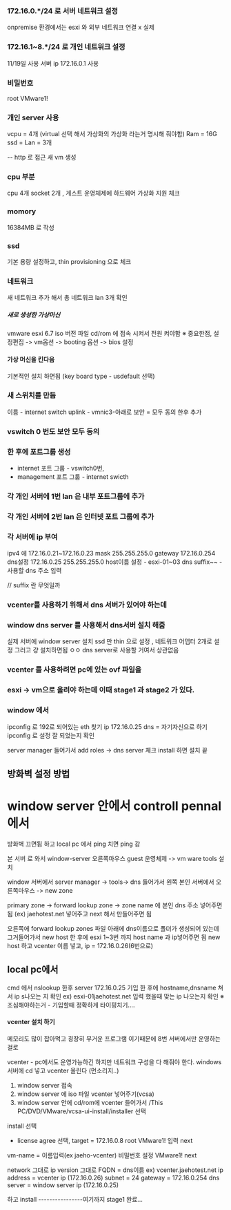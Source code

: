 ### 172.16.0.*/24 로 서버 네트워크 설정
onpremise 환경에서는 esxi 와 외부 네트워크 연결 x
실제
### 172.16.1~8.*/24 로 개인 네트워크 설정
11/19일 사용 서버 ip 
172.16.0.1 사용

### 비밀번호
root
VMware1!

### 개인 server 사용
vcpu = 4개 (virtual 선택 해서 가상화의 가상화 라는거 명시해 줘야함)
Ram = 16G
ssd = 
Lan = 3개

-- http 로 접근
새 vm 생성
### cpu 부분
cpu 4개 socket 2개 , 게스트 운영체제에 하드웨어 가상화 지원 체크
### momory 
16384MB 로 작성
### ssd
기본 용량 설정하고, thin provisioning 으로 체크
### 네트워크
새 네트워크 추가 해서 총 네트워크 lan 3개 확인

##### 새로 생성한 가상머신
vmware esxi 6.7 iso 버전 파일 cd/rom 에 접속 시켜서
전원 켜야함
※ 중요한점, 설정편집 -> vm옵션 -> booting 옵션 -> bios 설정 

#### 가상 머신을 킨다음
기본적인 설치 하면됨 (key board type - usdefault  선택)

### 새 스위치를 만듬
이름 - internet switch
uplink - vmnic3-아래로
보안 = 모두 동의 한후 추가

### vswitch 0 번도 보안 모두 동의 

### 한 후에  포트그룹 생성
- internet 포트 그룹 - vswitch0번,
- management 포트 그룹 - internet swicth 

### 각 개인 서버에 1번 lan 은 내부 포트그룹에 추가
### 각 개인 서버에 2번 lan 은 인터넷 포트 그룹에 추가

### 각 서버에 ip 부여

ipv4 에 172.16.0.21~172.16.0.23
mask 255.255.255.0
gateway 172.16.0.254
dns설정 172.16.0.25
255.255.255.0
host이름 설정 - esxi-01~03
dns suffix~~ - 사용할 dns 주소 입력

// suffix 란 무엇일까
### vcenter를 사용하기 위해서 dns 서버가 있어야 하는데
### window dns server 를 사용해서 dns서버 설치 해줌

실제 서버에 window server 설치
ssd 만 thin 으로 설정 , 네트워크 어뎁터 2개로 설정
그러고 걍 설치하면됨 ㅇㅇ
dns server로 사용할 거여서 상관없음


### vcenter 를 사용하려면 pc에 있는 ovf 파일을
### esxi -> vm으로 올려야 하는데 이때 stage1 과 stage2 가 있다.

### window 에서 
ipconfig 로 192로 되어있는 eth 찾기
ip 172.16.0.25
dns = 자기자신으로 하기
ipconfig 로 설정 잘 되었는지 확인

server manager 들어가서 add roles -> dns server 체크
install 하면 설치 끝

## 방화벽 설정 방법
# window server 안에서 controll pennal 에서
방화벽 끄면됨
하고 local pc 에서 ping 치면 ping 감

본 서버 로 와서 window-server 오른쪽마우스
guest 운영체제 -> vm ware tools 설치

window 서버에서 server manager -> tools-> dns
들어가서 왼쪽 본인 서버에서 오른쪽마우스 -> new zone

primary zone -> forward lookup zone -> 
zone name 에 본인 dns 주소 넣어주면됨 (ex) jaehotest.net 넣어주고 next 해서 만들어주면 됨

오른쪽에 forward lookup zones 파일 아래에 dns이름으로
폴더가 생성되어 있는데 그거들어가서
new host 한 후에 
esxi 1~3번 까지 host name 과 ip넣어주면 됨
new host 하고
vcenter 이름 넣고, ip = 172.16.0.26(6번으로)

## local pc에서
cmd 에서 nslookup 한후
server 172.16.0.25 기입
한 후에 hostname,dnsname 쳐서 ip s나오는 지 확인
ex) esxi-01jaehotest.net 입력 했을때 맞는 ip 나오는지 확인
※ 조심해야하는거 - 기입할때 정확하게 타이핑치기....

#### vcenter 설치 하기
메모리도 많이 잡아먹고 굉장히 무거운 프로그램 이기때문에
8번 서버에서만 운영하는 걸로 

vcenter - pc에서도 운영가능하긴 하지만 네트워크 구성을 다 해줘야 한다.
windows 서버에 cd 넣고 vcenter 올린다 (먼소리지..)

1) window server 접속
2) window server 에 iso 파일 vcenter 넣어주기(vcsa)
3) window server 안에 cd/rom에 vcenter 들어가서 
/This PC/DVD/VMware/vcsa-ui-install/installer 선택

install 선택
- license agree 선택, target = 172.16.0.8
root
VMware1! 입력 next

vm-name = 이름입력(ex jaeho-vcenter)
비밀번호 설정 VMware1!
next

network 그대로
ip version 그대로
FQDN = dns이름 ex) vcenter.jaehotest.net
ip address = vcenter ip (172.16.0.26)
subnet = 24
gateway = 172.16.0.254
dns server = window server ip (172.16.0.25)

 하고 install
 ----------------여기까지 stage1 완료...
 
